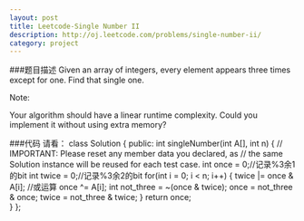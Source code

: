 ```yaml
---
layout: post
title: Leetcode-Single Number II 
description: http://oj.leetcode.com/problems/single-number-ii/
category: project
---
```


###题目描述
Given an array of integers, every element appears three times except for one. Find that single one.

Note:

Your algorithm should have a linear runtime complexity. Could you implement it without using extra memory?

###代码
请看：
		class Solution {
		public:
		    int singleNumber(int A[], int n) {
			// IMPORTANT: Please reset any member data you declared, as
			// the same Solution instance will be reused for each test case.
		    int once = 0;//记录%3余1的bit
			int twice = 0;//记录%3余2的bit
			for(int i = 0; i < n; i++)
			{
				twice |= once & A[i];   //或运算
				once ^= A[i];
				int not_three = ~(once & twice);
				once = not_three & once;
				twice = not_three & twice;
			}
			return once;    
		    }
		};
